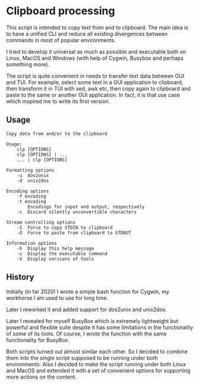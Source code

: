 # Clipboard processing

This script is intended to copy text from and to clipboard. The main idea is to have a unified CLI and reduce all existing divergences between commands in most of popular environments.

I tried to develop it universal as much as possible and executable both on Linux, MacOS and Windows (with help of Cygwin, Busybox and perhaps something more).

The script is quite convenient in needs to transfer text data between GUI and TUI. For example, select some text in a GUI application to clipboard, then transform it in TUI with sed, awk etc, then copy again to clipboard and paste to the same or another GUI application. In fact, it is that use case which inspired me to write its first version.

## Usage

```
Copy data from and/or to the clipboard

Usage:
	clp [OPTIONS]
	clp [OPTIONS] | ...
	... | clp [OPTIONS]

Formatting options
	-u	dos2unix
	-d	unix2dos

Encoding options
	-f encoding
	-t encoding
		Encodings for input and output, respectively
	-c	Discard silently unconvertible characters

Stream controlling options
	-I	Force to copy STDIN to clipboard
	-O	Force to paste from clipboard to STDOUT

Information options
	-h	Display this help message
	-v	Display the executable command
	-V	Display versions of tools

```

## History

Initially (in far 2020) I wrote a simple bash function for Cygwin, my workhorse I am used to use for long time.

Later I reworked it and added support for dos2unix and unix2dos.

Later I revealed for myself BusyBox which is extremely lightweight but powerful and flexible suite despite it has some limitations in the functionality of some of its tools. Of course, I wrote the function with the same functionality for BusyBox.

Both scripts turned out almost similar each other. So I decided to combine them into the single script supposed to be running under both environments. Also I decided to make the script running under both Linux and MacOS and extended it with a set of convenient options for supporting more actions on the content.
